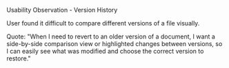 Usability Observation - Version History

User found it difficult to compare different versions of a file visually.

Quote: "When I need to revert to an older version of a document, I want a side-by-side comparison view or highlighted changes between versions, so I can easily see what was modified and choose the correct version to restore." 